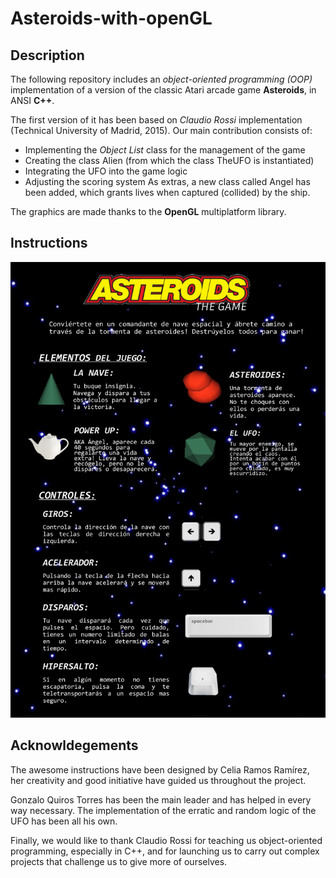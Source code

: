 # Asteroids-with-openGL

## Description

The following repository includes an *object-oriented programming (OOP)* implementation of a version of the classic Atari arcade game **Asteroids**, in ANSI **C++**. 

The first version of it has been based on *Claudio Rossi* implementation (Technical University of Madrid, 2015). Our main contribution consists of: 
* Implementing the *Object List* class for the management of the game
* Creating the class Alien (from which the class TheUFO is instantiated)
* Integrating the UFO into the game logic
* Adjusting the scoring system
As extras, a new class called Angel has been added, which grants lives when captured (collided) by the ship. 

The graphics are made thanks to the **OpenGL** multiplatform library.

## Instructions 

![plot](./docs/INSTRUCTIONS.png)

## Acknowldegements
The awesome instructions have been designed by Celia Ramos Ramírez, her creativity and good initiative have guided us throughout the project.

Gonzalo Quiros Torres has been the main leader and has helped in every way necessary. The implementation of the erratic and random logic of the UFO has been all his own.

Finally, we would like to thank Claudio Rossi for teaching us object-oriented programming, especially in C++, and for launching us to carry out complex projects that challenge us to give more of ourselves.
